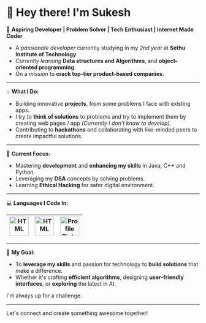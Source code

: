 # 👋 Hey there! I'm Sukesh

🚀 **Aspiring Developer | Problem Solver | Tech Enthusiast | Internet Made Coder**
- A _passionate developer_ currently studying in my _2nd year_ at **Sethu Institute of Technology**. 
- _Currently learning_ **Data structures and Algorithms**, and **object-oriented programming**.
- On a _mission_ to **crack top-tier product-based companies**. 

<hr>

💡 **What I Do:**
- Building innovative **projects**, from some problems I face with existing apps.
- I try to **think of solutions** to problems and try to implement them by creating web pages / app *(Currently I don't know to develop)*.
- Contributing to **hackathons** and collaborating with like-minded peers to create impactful solutions.

<hr>

🌱 **Current Focus:**
- Mastering **development** and **enhancing my skills** in Java, C++ and Python.
- Leveraging my **DSA** concepts by solving problems.
- Learning **Ethical Hacking** for safer digital environment.

<hr>

💻 **Languages I Code In:**

|<img src="https://cdn-icons-png.flaticon.com/512/5968/5968350.png" alt="HTML" width="50" />|<img src="https://cdn-icons-png.flaticon.com/512/6132/6132222.png" alt="HTML" width="50" />|<img src="https://cdn-icons-png.flaticon.com/512/226/226777.png" alt="Profile Picture" width="50"/>|
|--|--|--|

<hr>

 🎯 **My Goal:**
- To **leverage my skills** and passion for technology to **build solutions** that make a difference. 
- Whether it's crafting **efficient algorithms**, designing **user-friendly interfaces**, or **exploring** the latest in AI.

I'm always up for a challenge.

<hr>

Let's connect and create something awesome together!

<!---
sukeshofficial/sukeshofficial is a ✨ special ✨ repository because its `README.md` (this file) appears on your GitHub profile.
You can click the Preview link to take a look at your changes.
--->

